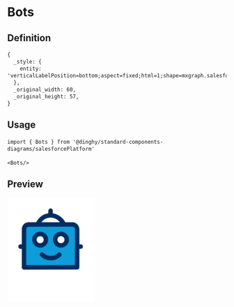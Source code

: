 # Bots

## Definition

```
{
  _style: { 
    entity: 'verticalLabelPosition=bottom;aspect=fixed;html=1;shape=mxgraph.salesforce.bots;',
  },
  _original_width: 60,
  _original_height: 57,
}
```

## Usage

```
import { Bots } from '@dinghy/standard-components-diagrams/salesforcePlatform'

<Bots/>
```

## Preview

<img src="./bots.png" width="200"/>
